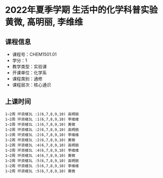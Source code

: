 # 2022年夏季学期 生活中的化学科普实验 黄微, 高明丽, 李维维






## 课程信息

- 课程号：CHEM1501.01
- 学分：1
- 教学类型：实验课
- 开课单位：化学系
- 课程类别：通修
- 课程层次：核心通识

## 上课时间

```
1~2周 环资楼3L :1(6,7,8,9,10) 高明丽
1~2周 环资楼3L :1(6,7,8,9,10) 李维维
1~2周 环资楼3L :1(6,7,8,9,10) 黄微
1~2周 环资楼3L :2(6,7,8,9,10) 高明丽
1~2周 环资楼3L :2(6,7,8,9,10) 李维维
1~2周 环资楼3L :2(6,7,8,9,10) 黄微
1~2周 环资楼3L :4(6,7,8,9,10) 高明丽
1~2周 环资楼3L :4(6,7,8,9,10) 李维维
1~2周 环资楼3L :4(6,7,8,9,10) 黄微
1~2周 环资楼3L :5(6,7,8,9,10) 高明丽
1~2周 环资楼3L :5(6,7,8,9,10) 李维维
1~2周 环资楼3L :5(6,7,8,9,10) 黄微
```

